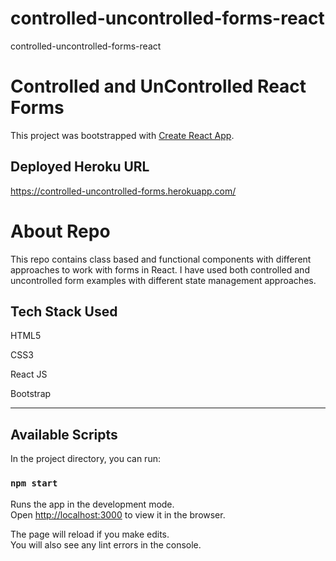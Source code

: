 # controlled-uncontrolled-forms-react
controlled-uncontrolled-forms-react
# Controlled and UnControlled React Forms

This project was bootstrapped with [Create React App](https://github.com/facebook/create-react-app).

## Deployed Heroku URL

https://controlled-uncontrolled-forms.herokuapp.com/

# About Repo

This repo contains class based and functional components with different approaches to work with forms in React. I have used both controlled and uncontrolled form examples with different state management approaches.

## Tech Stack Used

HTML5

CSS3

React JS

Bootstrap

---

## Available Scripts

In the project directory, you can run:

### `npm start`

Runs the app in the development mode.\
Open [http://localhost:3000](http://localhost:3000) to view it in the browser.

The page will reload if you make edits.\
You will also see any lint errors in the console.